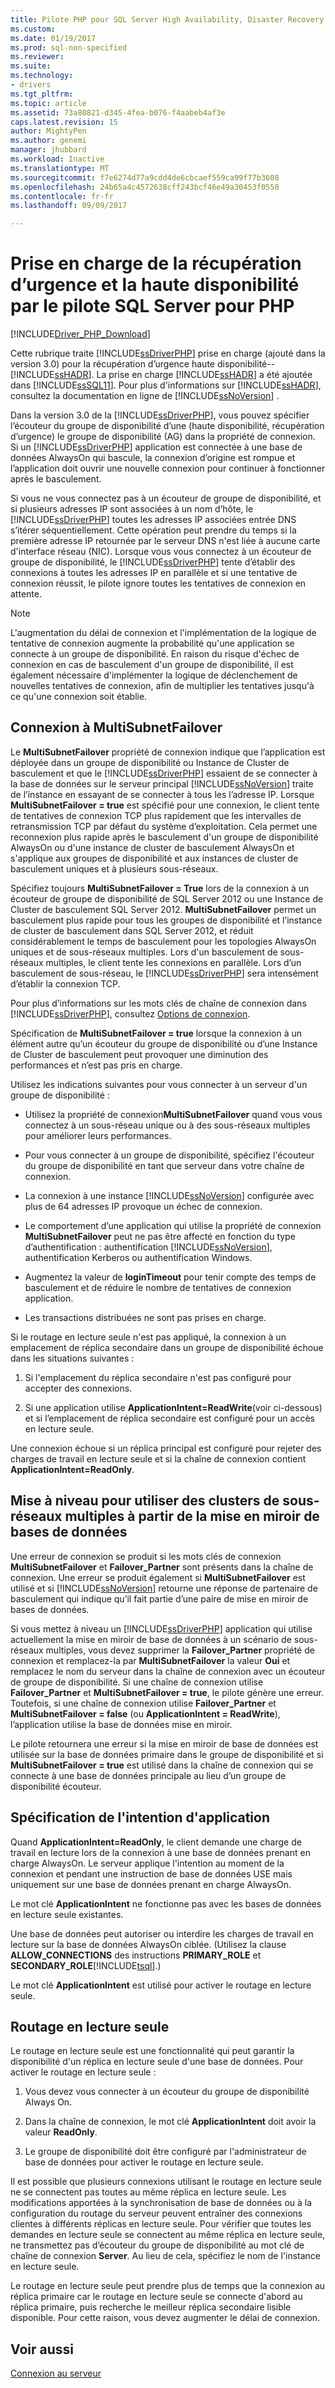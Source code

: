 ```yaml
---
title: Pilote PHP pour SQL Server High Availability, Disaster Recovery | Documents Microsoft
ms.custom: 
ms.date: 01/19/2017
ms.prod: sql-non-specified
ms.reviewer: 
ms.suite: 
ms.technology:
- drivers
ms.tgt_pltfrm: 
ms.topic: article
ms.assetid: 73a80821-d345-4fea-b076-f4aabeb4af3e
caps.latest.revision: 15
author: MightyPen
ms.author: genemi
manager: jhubbard
ms.workload: Inactive
ms.translationtype: MT
ms.sourcegitcommit: f7e6274d77a9cdd4de6cbcaef559ca99f77b3608
ms.openlocfilehash: 24b65a4c4572638cff243bcf46e49a30453f0550
ms.contentlocale: fr-fr
ms.lasthandoff: 09/09/2017

---
```

# <a name="php-driver-for-sql-server-support-for-high-availability-disaster-recovery"></a>Prise en charge de la récupération d’urgence et la haute disponibilité par le pilote SQL Server pour PHP
[!INCLUDE[Driver_PHP_Download](../../includes/driver_php_download.md)]

Cette rubrique traite [!INCLUDE[ssDriverPHP](../../includes/ssdriverphp_md.md)] prise en charge (ajouté dans la version 3.0) pour la récupération d’urgence haute disponibilité-- [!INCLUDE[ssHADR](../../includes/sshadr_md.md)].  La prise en charge [!INCLUDE[ssHADR](../../includes/sshadr_md.md)] a été ajoutée dans [!INCLUDE[ssSQL11](../../includes/sssql11_md.md)]. Pour plus d'informations sur [!INCLUDE[ssHADR](../../includes/sshadr_md.md)], consultez la documentation en ligne de [!INCLUDE[ssNoVersion](../../includes/ssnoversion_md.md)] .  
  
Dans la version 3.0 de la [!INCLUDE[ssDriverPHP](../../includes/ssdriverphp_md.md)], vous pouvez spécifier l’écouteur du groupe de disponibilité d’une (haute disponibilité, récupération d’urgence) le groupe de disponibilité (AG) dans la propriété de connexion. Si un [!INCLUDE[ssDriverPHP](../../includes/ssdriverphp_md.md)] application est connectée à une base de données AlwaysOn qui bascule, la connexion d’origine est rompue et l’application doit ouvrir une nouvelle connexion pour continuer à fonctionner après le basculement.  
  
Si vous ne vous connectez pas à un écouteur de groupe de disponibilité, et si plusieurs adresses IP sont associées à un nom d’hôte, le [!INCLUDE[ssDriverPHP](../../includes/ssdriverphp_md.md)] toutes les adresses IP associées entrée DNS s’itérer séquentiellement. Cette opération peut prendre du temps si la première adresse IP retournée par le serveur DNS n'est liée à aucune carte d'interface réseau (NIC). Lorsque vous vous connectez à un écouteur de groupe de disponibilité, le [!INCLUDE[ssDriverPHP](../../includes/ssdriverphp_md.md)] tente d’établir des connexions à toutes les adresses IP en parallèle et si une tentative de connexion réussit, le pilote ignore toutes les tentatives de connexion en attente.  
  
> [!NOTE]  
> L'augmentation du délai de connexion et l'implémentation de la logique de tentative de connexion augmente la probabilité qu'une application se connecte à un groupe de disponibilité. En raison du risque d'échec de connexion en cas de basculement d'un groupe de disponibilité, il est également nécessaire d'implémenter la logique de déclenchement de nouvelles tentatives de connexion, afin de multiplier les tentatives jusqu'à ce qu'une connexion soit établie.  
  
## <a name="connecting-with-multisubnetfailover"></a>Connexion à MultiSubnetFailover  
Le **MultiSubnetFailover** propriété de connexion indique que l’application est déployée dans un groupe de disponibilité ou Instance de Cluster de basculement et que le [!INCLUDE[ssDriverPHP](../../includes/ssdriverphp_md.md)] essaient de se connecter à la base de données sur le serveur principal [!INCLUDE[ssNoVersion](../../includes/ssnoversion_md.md)] traite de l’instance en essayant de se connecter à tous les l’adresse IP. Lorsque **MultiSubnetFailover = true** est spécifié pour une connexion, le client tente de tentatives de connexion TCP plus rapidement que les intervalles de retransmission TCP par défaut du système d’exploitation. Cela permet une reconnexion plus rapide après le basculement d'un groupe de disponibilité AlwaysOn ou d'une instance de cluster de basculement AlwaysOn et s'applique aux groupes de disponibilité et aux instances de cluster de basculement uniques et à plusieurs sous-réseaux.  
  
Spécifiez toujours **MultiSubnetFailover = True** lors de la connexion à un écouteur de groupe de disponibilité de SQL Server 2012 ou une Instance de Cluster de basculement SQL Server 2012. **MultiSubnetFailover** permet un basculement plus rapide pour tous les groupes de disponibilité et l’instance de cluster de basculement dans SQL Server 2012, et réduit considérablement le temps de basculement pour les topologies AlwaysOn uniques et de sous-réseaux multiples. Lors d'un basculement de sous-réseaux multiples, le client tente les connexions en parallèle. Lors d’un basculement de sous-réseau, le [!INCLUDE[ssDriverPHP](../../includes/ssdriverphp_md.md)] sera intensément d’établir la connexion TCP.  
  
Pour plus d’informations sur les mots clés de chaîne de connexion dans [!INCLUDE[ssDriverPHP](../../includes/ssdriverphp_md.md)], consultez [Options de connexion](../../connect/php/connection-options.md).  
  
Spécification de **MultiSubnetFailover = true** lorsque la connexion à un élément autre qu’un écouteur du groupe de disponibilité ou d’une Instance de Cluster de basculement peut provoquer une diminution des performances et n’est pas pris en charge.  
  
Utilisez les indications suivantes pour vous connecter à un serveur d'un groupe de disponibilité :  
  
-   Utilisez la propriété de connexion**MultiSubnetFailover** quand vous vous connectez à un sous-réseau unique ou à des sous-réseaux multiples pour améliorer leurs performances.  
  
-   Pour vous connecter à un groupe de disponibilité, spécifiez l'écouteur du groupe de disponibilité en tant que serveur dans votre chaîne de connexion.  
  
-   La connexion à une instance [!INCLUDE[ssNoVersion](../../includes/ssnoversion_md.md)] configurée avec plus de 64 adresses IP provoque un échec de connexion.  
  
-   Le comportement d’une application qui utilise la propriété de connexion **MultiSubnetFailover** peut ne pas être affecté en fonction du type d’authentification : authentification [!INCLUDE[ssNoVersion](../../includes/ssnoversion_md.md)], authentification Kerberos ou authentification Windows.  
  
-   Augmentez la valeur de **loginTimeout** pour tenir compte des temps de basculement et de réduire le nombre de tentatives de connexion application.  
  
-   Les transactions distribuées ne sont pas prises en charge.  
  
Si le routage en lecture seule n'est pas appliqué, la connexion à un emplacement de réplica secondaire dans un groupe de disponibilité échoue dans les situations suivantes :  
  
1.  Si l'emplacement du réplica secondaire n'est pas configuré pour accepter des connexions.  
  
2.  Si une application utilise **ApplicationIntent=ReadWrite**(voir ci-dessous) et si l’emplacement de réplica secondaire est configuré pour un accès en lecture seule.  
  
Une connexion échoue si un réplica principal est configuré pour rejeter des charges de travail en lecture seule et si la chaîne de connexion contient **ApplicationIntent=ReadOnly**.  
  
## <a name="upgrading-to-use-multi-subnet-clusters-from-database-mirroring"></a>Mise à niveau pour utiliser des clusters de sous-réseaux multiples à partir de la mise en miroir de bases de données  
Une erreur de connexion se produit si les mots clés de connexion **MultiSubnetFailover** et **Failover_Partner** sont présents dans la chaîne de connexion. Une erreur se produit également si **MultiSubnetFailover** est utilisé et si [!INCLUDE[ssNoVersion](../../includes/ssnoversion_md.md)] retourne une réponse de partenaire de basculement qui indique qu’il fait partie d’une paire de mise en miroir de bases de données.  
  
Si vous mettez à niveau un [!INCLUDE[ssDriverPHP](../../includes/ssdriverphp_md.md)] application qui utilise actuellement la mise en miroir de base de données à un scénario de sous-réseaux multiples, vous devez supprimer la **Failover_Partner** propriété de connexion et remplacez-la par **MultiSubnetFailover**  la valeur **Oui** et remplacez le nom du serveur dans la chaîne de connexion avec un écouteur de groupe de disponibilité. Si une chaîne de connexion utilise **Failover_Partner** et **MultiSubnetFailover = true**, le pilote génère une erreur. Toutefois, si une chaîne de connexion utilise **Failover_Partner** et **MultiSubnetFailover = false** (ou **ApplicationIntent = ReadWrite**), l’application utilise la base de données mise en miroir.  
  
Le pilote retournera une erreur si la mise en miroir de base de données est utilisée sur la base de données primaire dans le groupe de disponibilité et si **MultiSubnetFailover = true** est utilisé dans la chaîne de connexion qui se connecte à une base de données principale au lieu d’un groupe de disponibilité écouteur.  
  
## <a name="specifying-application-intent"></a>Spécification de l'intention d'application  
Quand **ApplicationIntent=ReadOnly**, le client demande une charge de travail en lecture lors de la connexion à une base de données prenant en charge AlwaysOn. Le serveur applique l'intention au moment de la connexion et pendant une instruction de base de données USE mais uniquement sur une base de données prenant en charge AlwaysOn.  
  
Le mot clé **ApplicationIntent** ne fonctionne pas avec les bases de données en lecture seule existantes.  
  
Une base de données peut autoriser ou interdire les charges de travail en lecture sur la base de données AlwaysOn ciblée. (Utilisez la clause **ALLOW_CONNECTIONS** des instructions **PRIMARY_ROLE** et **SECONDARY_ROLE**[!INCLUDE[tsql](../../includes/tsql_md.md)].)  
  
Le mot clé **ApplicationIntent** est utilisé pour activer le routage en lecture seule.  
  
## <a name="read-only-routing"></a>Routage en lecture seule  
Le routage en lecture seule est une fonctionnalité qui peut garantir la disponibilité d'un réplica en lecture seule d'une base de données. Pour activer le routage en lecture seule :  
  
1.  Vous devez vous connecter à un écouteur du groupe de disponibilité Always On.  
  
2.  Dans la chaîne de connexion, le mot clé **ApplicationIntent** doit avoir la valeur **ReadOnly**.  
  
3.  Le groupe de disponibilité doit être configuré par l'administrateur de base de données pour activer le routage en lecture seule.  
  
Il est possible que plusieurs connexions utilisant le routage en lecture seule ne se connectent pas toutes au même réplica en lecture seule. Les modifications apportées à la synchronisation de base de données ou à la configuration du routage du serveur peuvent entraîner des connexions clientes à différents réplicas en lecture seule. Pour vérifier que toutes les demandes en lecture seule se connectent au même réplica en lecture seule, ne transmettez pas d’écouteur du groupe de disponibilité au mot clé de chaîne de connexion **Server**. Au lieu de cela, spécifiez le nom de l'instance en lecture seule.  
  
Le routage en lecture seule peut prendre plus de temps que la connexion au réplica primaire car le routage en lecture seule se connecte d'abord au réplica primaire, puis recherche le meilleur réplica secondaire lisible disponible. Pour cette raison, vous devez augmenter le délai de connexion.  
  
## <a name="see-also"></a>Voir aussi  
[Connexion au serveur](../../connect/php/connecting-to-the-server.md)  
  

